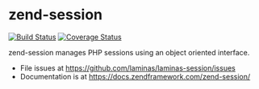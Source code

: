 # zend-session

[![Build Status](https://secure.travis-ci.org/laminas/laminas-session.svg?branch=master)](https://secure.travis-ci.org/laminas/laminas-session)
[![Coverage Status](https://coveralls.io/repos/github/laminas/laminas-session/badge.svg?branch=master)](https://coveralls.io/github/laminas/laminas-session?branch=master)

zend-session manages PHP sessions using an object oriented interface. 

- File issues at https://github.com/laminas/laminas-session/issues
- Documentation is at https://docs.zendframework.com/zend-session/
